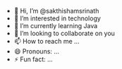 - 👋 Hi, I’m @sakthishamsrinath
- 👀 I’m interested in technology 
- 🌱 I’m currently learning Java 
- 💞️ I’m looking to collaborate on you
- 📫 How to reach me ...
- 😄 Pronouns: ...
- ⚡ Fun fact: ...

<!---
sakthishamsrinath/sakthishamsrinath is a ✨ special ✨ repository because its `README.md` (this file) appears on your GitHub profile.
You can click the Preview link to take a look at your changes.
--->
